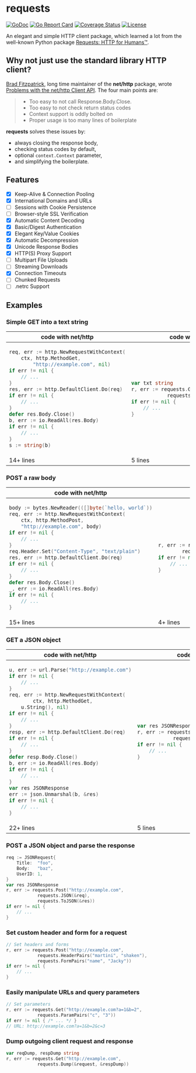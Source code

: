 # requests
[![GoDoc](https://godoc.org/github.com/carlmjohnson/requests?status.svg)](https://pkg.go.dev/github.com/Wenchy/requests) 
[![Go Report Card](https://goreportcard.com/badge/github.com/carlmjohnson/requests)](https://goreportcard.com/report/github.com/Wenchy/requests)
[![Coverage Status](https://codecov.io/gh/Wenchy/requests/branch/master/graph/badge.svg)](https://codecov.io/gh/Wenchy/requests) 
[![License](https://img.shields.io/github/license/Wenchy/requests?style=flat-square)](https://opensource.org/licenses/MIT)

An elegant and simple HTTP client package, which learned a lot from the well-known Python package [Requests: HTTP for Humans™](https://requests.readthedocs.io/).

## Why not just use the standard library HTTP client?

[Brad Fitzpatrick](https://github.com/bradfitz), long time maintainer of the **net/http** package, wrote [Problems with the net/http Client API](https://github.com/bradfitz/exp-httpclient/blob/master/problems.md). The four main points are:

> - Too easy to not call Response.Body.Close.
> - Too easy to not check return status codes
> - Context support is oddly bolted on
> - Proper usage is too many lines of boilerplate

**requests** solves these issues by:

- always closing the response body,
- checking status codes by default,
- optional `context.Context` parameter,
- and simplifying the boilerplate.

## Features

- [x] Keep-Alive & Connection Pooling
- [x] International Domains and URLs
- [ ] Sessions with Cookie Persistence
- [ ] Browser-style SSL Verification
- [x] Automatic Content Decoding
- [x] Basic/Digest Authentication
- [x] Elegant Key/Value Cookies
- [x] Automatic Decompression
- [x] Unicode Response Bodies
- [x] HTTP(S) Proxy Support
- [ ] Multipart File Uploads
- [ ] Streaming Downloads
- [x] Connection Timeouts
- [ ] Chunked Requests
- [ ] .netrc Support

## Examples

### Simple GET into a text string

<table>
<thead>
<tr>
<th><strong>code with net/http</strong></th>
<th><strong>code with requests</strong></th>
</tr>
</thead>
<tbody>
<tr>
<td>

```go
req, err := http.NewRequestWithContext(
    ctx, http.MethodGet,
        "http://example.com", nil)
if err != nil {
    // ...
}
res, err := http.DefaultClient.Do(req)
if err != nil {
    // ...
}
defer res.Body.Close()
b, err := io.ReadAll(res.Body)
if err != nil {
    // ...
}
s := string(b)
```
</td>
<td>

```go
var txt string
r, err := requests.Get("http://example.com")
            requests.ToText(&txt))
if err != nil {
    // ...
}
```

</td>
</tr>
<tr><td>14+ lines</td><td>5 lines</td></tr>
</tbody>
</table>


### POST a raw body

<table>
<thead>
<tr>
<th><strong>code with net/http</strong></th>
<th><strong>code with requests</strong></th>
</tr>
</thead>
<tbody>
<tr>
<td>

```go
body := bytes.NewReader(([]byte(`hello, world`))
req, err := http.NewRequestWithContext(
    ctx, http.MethodPost, 
    "http://example.com", body)
if err != nil {
    // ...
}
req.Header.Set("Content-Type", "text/plain")
res, err := http.DefaultClient.Do(req)
if err != nil {
    // ...
}
defer res.Body.Close()
_, err := io.ReadAll(res.Body)
if err != nil {
    // ...
}
```

</td>
<td>

```go
r, err := requests.Post("http://example.com",   
        requests.Data(`hello, world`))
if err != nil {
    // ...
}
```

</td>
</tr>
<tr><td>15+ lines</td><td>4+ lines</td></tr></tbody></table>

### GET a JSON object

<table>
<thead>
<tr>
<th><strong>code with net/http</strong></th>
<th><strong>code with requests</strong></th>
</tr>
</thead>
<tbody>
<tr>
<td>

```go
u, err := url.Parse("http://example.com")
if err != nil {
    // ...
}
req, err := http.NewRequestWithContext(
        ctx, http.MethodGet,
    u.String(), nil)
if err != nil {
    // ...
}
resp, err := http.DefaultClient.Do(req)
if err != nil {
    // ...
}
defer resp.Body.Close()
b, err := io.ReadAll(res.Body)
if err != nil {
    // ...
}
var res JSONResponse
err := json.Unmarshal(b, &res)
if err != nil {
    // ...
}
```
</td><td>

```go
var res JSONResponse
r, err := requests.Post("http://example.com")
            requests.ToJSON(&res))
if err != nil {
    // ...
}
```

</td>
</tr>
<tr><td>22+ lines</td><td>5 lines</td></tr></tbody></table>

### POST a JSON object and parse the response

```go
req := JSONRequest{
    Title:  "foo",
    Body:   "baz",
    UserID: 1,
}
var res JSONResponse
r, err := requests.Post("http://example.com",
            requests.JSON(&req),
            requests.ToJSON(&res))
if err != nil {
    // ...
}
```

### Set custom header and form for a request

```go
// Set headers and forms
r, err := requests.Post("http://example.com", 
            requests.HeaderPairs("martini", "shaken"),
            requests.FormPairs("name", "Jacky"))
if err != nil {
    // ...
}
```

### Easily manipulate URLs and query parameters

```go
// Set parameters
r, err := requests.Get("http://example.com?a=1&b=2", 
            requests.ParamPairs("c", "3"))
if err != nil { /* ... */ }
// URL: http://example.com?a=1&b=2&c=3
```

### Dump outgoing client request and response

```go
var reqDump, respDump string
r, err := requests.Get("http://example.com", 
            requests.Dump(&request, &respDump))
```
